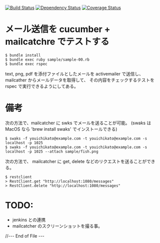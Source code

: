 
[![Build Status](https://travis-ci.org/katoy/mailer.png?branch=master)](https://travis-ci.org/katoy/mailer)
[![Dependency Status](https://gemnasium.com/katoy/mailer.png)](https://gemnasium.com/katoy/mailer)
[![Coverage Status](https://coveralls.io/repos/katoy/mailer/badge.png?branch=master)](https://coveralls.io/r/katoy/mailer?branch=master)

# メール送信を  cucumber + mailcatchre でテストする

    $ bundle install
    $ bundle exec ruby sample/sample-00.rb
    $ bundle exec rspec

text, png, pdf を添付ファイルとしたメールを activemailer で送信し、 mailcather からメールデータを取得して、
その内容をチェックするテストを rspec で実行できるようにしてある。

# 備考

次の方法で、mailcatcher に swks でメールを送ることが可能。
(swaks  は MacOS なら 'brew install swaks' でインストールできる)

    $ swaks -f youichikato@example.com -t youichikato@example.com -s localhost -p 1025
    $ swaks -f youichikato@example.com -t youichikato@example.com -s localhost -p 1025 --attach sample/fish.png

次の方法で、 mailcatcher に get, delete などのリクエストを送ることができる。

    $ restclient
	> RestClient.get "http://localhost:1080/messages"
    > RestClient.delete "http://localhost:1080/messages"

# TODO:

- jenkins との連携
- mailcatcher のスクリーンショットを撮る事。

//--- End of File ---
